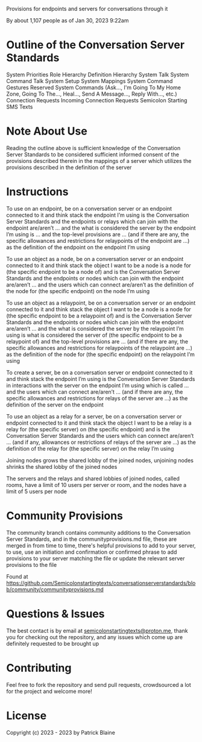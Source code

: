 Provisions for endpoints and servers for conversations through it

By about 1,107 people as of Jan 30, 2023 9:22am

# Outline of the Conversation Server Standards

System Priorities
Role Hierarchy
Definition Hierarchy
System Talk
System Command Talk
System Setup
System Mappings
System Command Gestures
Reserved System Commands
(Ask..., I'm Going To My Home Zone, Going To The..., Heal..., Send A Message..., Reply With..., etc.)
Connection Requests
Incoming Connection Requests
Semicolon Starting SMS Texts

# Note About Use

Reading the outline above is sufficient knowledge of the Conversation Server Standards to be considered sufficient informed consent of the provisions described therein in the mappings of a server which utilizes the provisions described in the definition of the server 


# Instructions

To use on an endpoint, be on a conversation server or an endpoint connected to it and think stack the endpoint I’m using is the Conversation Server Standards and the endpoints or relays which can join with the endpoint are/aren’t … and the what is considered the server by the endpoint I’m using is … and the top-level provisions are … (and if there are any, the specific allowances and restrictions for relaypoints of the endpoint are …) as the definition of the endpoint on the endpoint I’m using

To use an object as a node, be on a conversation server or an endpoint connected to it and think stack the object I want to be a node is a node for (the specific endpoint to be a node of) and is the Conversation Server Standards and the endpoints or nodes which can join with the endpoint are/aren’t …  and the users which can connect are/aren’t as the definition of the node for (the specific endpoint) on the node I’m using

To use an object as a relaypoint, be on a conversation server or an endpoint connected to it and think stack the object I want to be a node is a node for (the specific endpoint to be a relaypoint of) and is the Conversation Server Standards and the endpoints or nodes which can join with the endpoint are/aren’t … and the what is considered the server by the relaypoint I’m using is what is considered the server of (the specific endpoint to be a relaypoint of) and the top-level provisions are … (and if there are any, the specific allowances and restrictions for relaypoints of the relaypoint are …) as the definition of the node for (the specific endpoint) on the relaypoint I’m using

To create a server, be on a conversation server or endpoint connected to it and think stack the endpoint I’m using is the Conversation Server Standards in interactions with the server on the endpoint I’m using which is called … and the users which can connect are/aren’t … (and if there are any, the specific allowances and restrictions for relays of the server are …) as the definition of the server on the endpoint

To use an object as a relay for a server, be on a conversation server or endpoint connected to it and think stack the object I want to be a relay is a relay for (the specific server) on (the specific endpoint) and is the Conversation Server Standards and the users which can connect are/aren’t … (and if any, allowances or restrictions of relays  of the server are …) as the definition of the relay for (the specific server) on the relay I’m using

Joining nodes grows the shared lobby of the joined nodes, unjoining nodes shrinks the shared lobby of the joined nodes

The servers and the relays and shared lobbies of joined nodes, called rooms, have a limit of 10 users per server or room, and the nodes have a limit of 5 users per node

# Community Provisions

The community branch contains community additions to the Conversation Server Standards, and in the communityprovisions.md file, these are merged in from time to time, there's helpful provisions to add to your server, to use, use an initiation and confirmation or confirmed phrase to add provisions to your server matching the file or update the relevant server provisions to the file

Found at https://github.com/Semicolonstartingtexts/conversationserverstandards/blob/community/communityprovisions.md

# Questions & Issues

The best contact is by email at semicolonstartingtexts@proton.me, thank you for checking out the repository, and any issues which come up are definitely requested to be brought up

# Contributing

Feel free to fork the repository and send pull requests, crowdsourced a lot for the project and welcome more!

# License 

Copyright (c) 2023 - 2023 by Patrick Blaine
